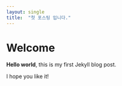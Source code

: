 ```yaml
---
layout: single
title:  "첫 포스팅 입니다."
---
```


# Welcome

**Hello world**, this is my first Jekyll blog post.

I hope you like it!
